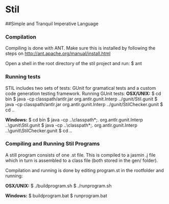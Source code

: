 Stil
==============
##Simple and Tranquil Imperative Language

### Compilation
Compiling is done with ANT. Make sure this is installed by following the steps on http://ant.apache.org/manual/install.html

Open a shell in the root directory of the stil project and run:
$ ant

### Running tests
STIL includes two sets of tests: GUnit for gramatical tests and a custom code generation testing framework.
Running GUnit tests:
__OSX/UNIX:__
    $ cd bin
    $ java -cp classpath/antlr.jar org.antlr.gunit.Interp ../gunit/Stil.gunit
    $ java -cp classpath/antlr.jar org.antlr.gunit.Interp ../gunit/StilChecker.gunit
    $ cd ..

__Windows:__
    $ cd bin
    $ java -cp ..\classpath\*;. org.antlr.gunit.Interp ..\gunit\Stil.gunit
    $ java -cp ..\classpath\*;. org.antlr.gunit.Interp ..\gunit\StilChecker.gunit
    $ cd ..

### Compiling and Running Stil Programs
A still program consists of one .st file. This is compiled to a jasmin .j file which in turn is assembled to a class file (both stored in the gen/ folder).

Compilation and running is done by editing program.st in the rootfolder and running:

__OSX/UNIX:__
    $ ./buildprogram.sh
    $ ./runprogram.sh

__Windows:__
    $ buildprogram.bat
    $ runprogram.bat
